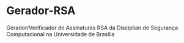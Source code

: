 # Gerador-RSA
Gerador/Verificador de Assinaturas RSA da Disciplian de Segurança Computacional na Universidade de Brasília
